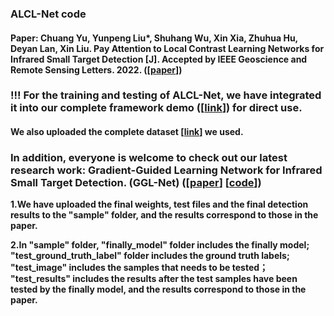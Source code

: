 ### ALCL-Net code   
#### Paper: **Chuang Yu**, Yunpeng Liu*, Shuhang Wu, Xin Xia, Zhuhua Hu, Deyan Lan, Xin Liu. Pay Attention to Local Contrast Learning Networks for Infrared Small Target Detection [J]. Accepted by IEEE Geoscience and Remote Sensing Letters. 2022. ([[paper](https://ieeexplore.ieee.org/document/9785618)])  

### !!! For the training and testing of ALCL-Net, we have integrated it into our complete framework demo ([[link](https://github.com/YuChuang1205/MSDA-Net)]) for direct use.

#### We also uploaded the complete dataset [[link](https://github.com/YuChuang1205/SIRST-dataset-MLCL-Net-version)] we used.  

### In addition, everyone is welcome to check out our latest research work: Gradient-Guided Learning Network for Infrared Small Target Detection. (GGL-Net) ([[paper](https://ieeexplore.ieee.org/abstract/document/10230271)] [[code](https://github.com/YuChuang1205/Refined-IRSTD-Scheme-with-Single-Point-Supervision/tree/main/model/GGLNet)])   

**1.We have uploaded the final weights, test files and the final detection results to the "sample" folder, and the results correspond to those in the paper.**     

**2.In "sample" folder, "finally_model" folder includes the finally model; "test_ground_truth_label" folder includes the ground truth labels; "test_image" includes the samples that needs to be tested； "test_results" includes the results after the test samples have been tested by the finally model, and the results correspond to those in the paper.**
